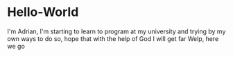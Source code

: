 # Hello-World
I'm Adrian, I'm starting to learn to program at my university and trying by my own ways to do so, hope that with the help of God I will get far
Welp, here we go
